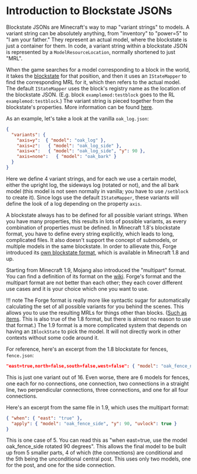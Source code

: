 Introduction to Blockstate JSONs
================================

Blockstate JSONs are Minecraft's way to map "variant strings" to models. A variant string can be absolutely anything, from "inventory" to "power=5" to "I am your father." They represent an actual model, where the blockstate is just a container for them. In code, a variant string within a blockstate JSON is represented by a `ModelResourceLocation`, normally shortened to just "MRL".

When the game searches for a model corresponding to a block in the world, it takes the [blockstate][] for that position, and then it uses an `IStateMapper` to find the corresponding MRL for it, which then refers to the actual model. The default `IStateMapper` uses the block's registry name as the location of the blockstate JSON. (E.g. block `examplemod:testblock` goes to the RL `examplemod:testblock`.) The variant string is pieced together from the blockstate's properties. More information can be found [here][statemapper].

As an example, let's take a look at the vanilla `oak_log.json`:

```json
{
  "variants": {
    "axis=y":  { "model": "oak_log" },
    "axis=z":   { "model": "oak_log_side" },
    "axis=x":   { "model": "oak_log_side", "y": 90 },
    "axis=none":   { "model": "oak_bark" }
  }
}
```

Here we define 4 variant strings, and for each we use a certain model, either the upright log, the sideways log (rotated or not), and the all bark model (this model is not seen normally in vanilla; you have to use `/setblock` to create it). Since logs use the default `IStateMapper`, these variants will define the look of a log depending on the property `axis`.

A blockstate always has to be defined for all possible variant strings. When you have many properties, this results in lots of possible variants, as every combination of properties must be defined. In Minecraft 1.8's blockstate format, you have to define every string explicitly, which leads to long, complicated files. It also doesn't support the concept of submodels, or multiple models in the same blockstate. In order to allievate this, Forge introduced its [own blockstate format][Forge blockstate], which is available in Minecraft 1.8 and up.

Starting from Minecraft 1.9, Mojang also introduced the "multipart" format. You can find a definition of its format on the [wiki][]. Forge's format and the multipart format are not better than each other; they each cover different use cases and it is your choice which one you want to use.

!!! note
    The Forge format is really more like syntactic sugar for automatically calculating the set of all possible variants for you behind the scenes. This allows you to use the resulting MRLs for things other than blocks. ([Such as items][item blockstates]. This is also true of the 1.8 format, but there is almost no reason to use that format.) The 1.9 format is a more complicated system that depends on having an `IBlockState` to pick the model. It will not directly work in other contexts without some code around it.

For reference, here's an excerpt from the 1.8 blockstate for fences, `fence.json`:

```json
"east=true,north=false,south=false,west=false": { "model": "oak_fence_n", "y": 90, "uvlock": true }
```

This is just one variant out of 16. Even worse, there are 6 models for fences, one each for no connections, one connection, two connections in a straight line, two perpendicular connections, three connections, and one for all four connections.

Here's an excerpt from the same file in 1.9, which uses the multipart format:

```json
{ "when": { "east": "true" },
  "apply": { "model": "oak_fence_side", "y": 90, "uvlock": true }
}
```

This is one case of 5. You can read this as "when east=true, use the model oak_fence_side rotated 90 degrees". This allows the final model to be built up from 5 smaller parts, 4 of which (the connections) are conditional and the 5th being the unconditional central post. This uses only two models, one for the post, and one for the side connection.

[blockstate]: ../../blocks/states.md
[statemapper]: ../using.md#block-models
[Forge blockstate]: forgeBlockstates.md
[wiki]: http://minecraft.gamepedia.com/Model#Block_states
[item blockstates]: ../using.md#blockstate-jsons-for-items
